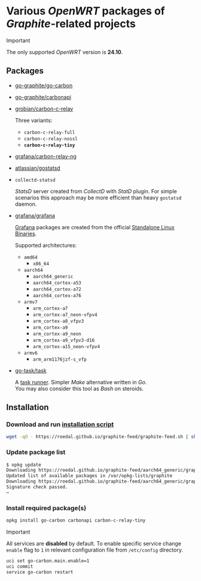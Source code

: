 # Various *OpenWRT* packages of *Graphite*-related projects

> [!IMPORTANT]
> The only supported *OpenWRT* version is **24.10**.

## Packages

* [go-graphite/go-carbon](https://github.com/go-graphite/go-carbon)
* [go-graphite/carbonapi](https://github.com/go-graphite/carbonapi)
* [grobian/carbon-c-relay](https://github.com/grobian/carbon-c-relay)

  Three variants:

  * `carbon-c-relay-full`
  * `carbon-c-relay-nossl`
  * **`carbon-c-relay-tiny`**

* [grafana/carbon-relay-ng](https://github.com/grafana/carbon-relay-ng)
* [atlassian/gostatsd](https://github.com/atlassian/gostatsd)
* `collectd-statsd`

  *StatsD* server created from *CollectD* with *StatD* plugin.
  For simple scenarios this approach may be more efficient than heavy `gostatsd` daemon.

* [grafana/grafana](https://github.com/grafana/grafana)

  [Grafana](https://grafana.com) packages are created from the official [Standalone Linux Binaries](https://grafana.com/grafana/download?edition=oss&platform=linux).
  
  Supported architectures:

  * `amd64`
    * `x86_64`
  * `aarch64`
    * `aarch64_generic`
    * `aarch64_cortex-a53`
    * `aarch64_cortex-a72`
    * `aarch64_cortex-a76`
  * `armv7`
    * `arm_cortex-a7`
    * `arm_cortex-a7_neon-vfpv4`
    * `arm_cortex-a8_vfpv3`
    * `arm_cortex-a9`
    * `arm_cortex-a9_neon`
    * `arm_cortex-a9_vfpv3-d16`
    * `arm_cortex-a15_neon-vfpv4`
  * `armv6`
    * `arm_arm1176jzf-s_vfp`

* [go-task/task](https://github.com/go-task/task)

  A [task runner](https://taskfile.dev/). Simpler *Make* alternative written in *Go*. \
  You may also consider this tool as *Bash* on steroids.

## Installation

### Download and run [installation script](https://github.com/RoEdAl/graphite-feed/blob/main/openwrt/graphite-feed.sh)

```sh
wget -qO - https://roedal.github.io/graphite-feed/graphite-feed.sh | sh
```

### Update package list

```sh
$ opkg update
Downloading https://roedal.github.io/graphite-feed/aarch64_generic/graphite/Packages.gz
Updated list of available packages in /var/opkg-lists/graphite
Downloading https://roedal.github.io/graphite-feed/aarch64_generic/graphite/Packages.sig
Signature check passed.
⋯
```

### Install required package(s)

```sh
opkg install go-carbon carbonapi carbon-c-relay-tiny
```

> [!IMPORTANT]
> All services are **disabled** by default.
> To enable specific service change `enable` flag to `1` in relevant configuration file from `/etc/config` directory.
>
> ```sh
> uci set go-carbon.main.enable=1
> uci commit
> service go-carbon restart
> ```
